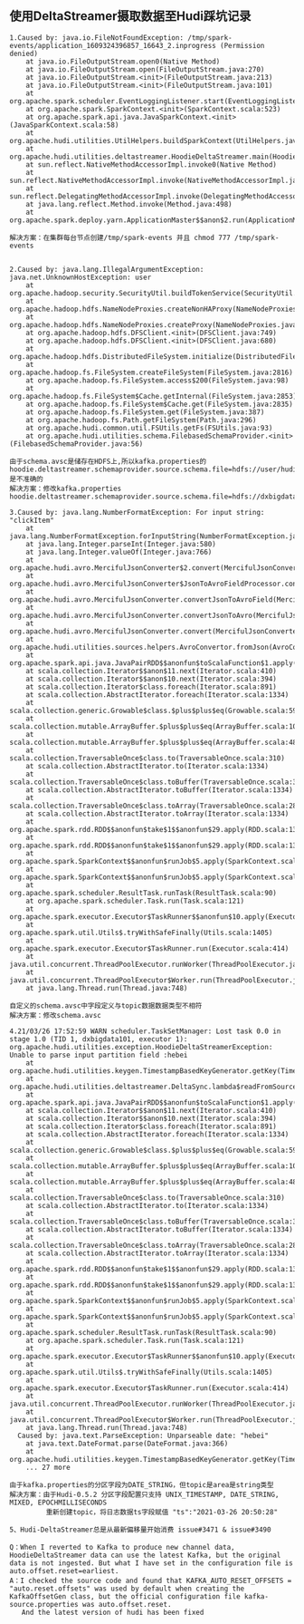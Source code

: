 ## 使用DeltaStreamer摄取数据至Hudi踩坑记录

    1.Caused by: java.io.FileNotFoundException: /tmp/spark-events/application_1609324396857_16643_2.inprogress (Permission denied)
      	at java.io.FileOutputStream.open0(Native Method)
      	at java.io.FileOutputStream.open(FileOutputStream.java:270)
      	at java.io.FileOutputStream.<init>(FileOutputStream.java:213)
      	at java.io.FileOutputStream.<init>(FileOutputStream.java:101)
      	at org.apache.spark.scheduler.EventLoggingListener.start(EventLoggingListener.scala:115)
      	at org.apache.spark.SparkContext.<init>(SparkContext.scala:523)
      	at org.apache.spark.api.java.JavaSparkContext.<init>(JavaSparkContext.scala:58)
      	at org.apache.hudi.utilities.UtilHelpers.buildSparkContext(UtilHelpers.java:194)
      	at org.apache.hudi.utilities.deltastreamer.HoodieDeltaStreamer.main(HoodieDeltaStreamer.java:292)
      	at sun.reflect.NativeMethodAccessorImpl.invoke0(Native Method)
      	at sun.reflect.NativeMethodAccessorImpl.invoke(NativeMethodAccessorImpl.java:62)
      	at sun.reflect.DelegatingMethodAccessorImpl.invoke(DelegatingMethodAccessorImpl.java:43)
      	at java.lang.reflect.Method.invoke(Method.java:498)
      	at org.apache.spark.deploy.yarn.ApplicationMaster$$anon$2.run(ApplicationMaster.scala:694)
      	
    解决方案：在集群每台节点创建/tmp/spark-events 并且 chmod 777 /tmp/spark-events
    
   
    2.Caused by: java.lang.IllegalArgumentException: java.net.UnknownHostException: user
      	at org.apache.hadoop.security.SecurityUtil.buildTokenService(SecurityUtil.java:406)
      	at org.apache.hadoop.hdfs.NameNodeProxies.createNonHAProxy(NameNodeProxies.java:310)
      	at org.apache.hadoop.hdfs.NameNodeProxies.createProxy(NameNodeProxies.java:176)
      	at org.apache.hadoop.hdfs.DFSClient.<init>(DFSClient.java:749)
      	at org.apache.hadoop.hdfs.DFSClient.<init>(DFSClient.java:680)
      	at org.apache.hadoop.hdfs.DistributedFileSystem.initialize(DistributedFileSystem.java:158)
      	at org.apache.hadoop.fs.FileSystem.createFileSystem(FileSystem.java:2816)
      	at org.apache.hadoop.fs.FileSystem.access$200(FileSystem.java:98)
      	at org.apache.hadoop.fs.FileSystem$Cache.getInternal(FileSystem.java:2853)
      	at org.apache.hadoop.fs.FileSystem$Cache.get(FileSystem.java:2835)
      	at org.apache.hadoop.fs.FileSystem.get(FileSystem.java:387)
      	at org.apache.hadoop.fs.Path.getFileSystem(Path.java:296)
      	at org.apache.hudi.common.util.FSUtils.getFs(FSUtils.java:93)
      	at org.apache.hudi.utilities.schema.FilebasedSchemaProvider.<init>(FilebasedSchemaProvider.java:56)
      	
    由于schema.avsc是储存在HDFS上,所以kafka.properties的hoodie.deltastreamer.schemaprovider.source.schema.file=hdfs://user/hudi/test/data/schema.avsc是不准确的
    解决方案：修改kafka.properties hoodie.deltastreamer.schemaprovider.source.schema.file=hdfs://dxbigdata101:8020/user/hudi/test/data/schema.avsc
    
    3.Caused by: java.lang.NumberFormatException: For input string: "clickItem"
      	at java.lang.NumberFormatException.forInputString(NumberFormatException.java:65)
      	at java.lang.Integer.parseInt(Integer.java:580)
      	at java.lang.Integer.valueOf(Integer.java:766)
      	at org.apache.hudi.avro.MercifulJsonConverter$2.convert(MercifulJsonConverter.java:168)
      	at org.apache.hudi.avro.MercifulJsonConverter$JsonToAvroFieldProcessor.convertToAvro(MercifulJsonConverter.java:139)
      	at org.apache.hudi.avro.MercifulJsonConverter.convertJsonToAvroField(MercifulJsonConverter.java:128)
      	at org.apache.hudi.avro.MercifulJsonConverter.convertJsonToAvro(MercifulJsonConverter.java:95)
      	at org.apache.hudi.avro.MercifulJsonConverter.convert(MercifulJsonConverter.java:84)
      	at org.apache.hudi.utilities.sources.helpers.AvroConvertor.fromJson(AvroConvertor.java:85)
      	at org.apache.spark.api.java.JavaPairRDD$$anonfun$toScalaFunction$1.apply(JavaPairRDD.scala:1040)
      	at scala.collection.Iterator$$anon$11.next(Iterator.scala:410)
      	at scala.collection.Iterator$$anon$10.next(Iterator.scala:394)
      	at scala.collection.Iterator$class.foreach(Iterator.scala:891)
      	at scala.collection.AbstractIterator.foreach(Iterator.scala:1334)
      	at scala.collection.generic.Growable$class.$plus$plus$eq(Growable.scala:59)
      	at scala.collection.mutable.ArrayBuffer.$plus$plus$eq(ArrayBuffer.scala:104)
      	at scala.collection.mutable.ArrayBuffer.$plus$plus$eq(ArrayBuffer.scala:48)
      	at scala.collection.TraversableOnce$class.to(TraversableOnce.scala:310)
      	at scala.collection.AbstractIterator.to(Iterator.scala:1334)
      	at scala.collection.TraversableOnce$class.toBuffer(TraversableOnce.scala:302)
      	at scala.collection.AbstractIterator.toBuffer(Iterator.scala:1334)
      	at scala.collection.TraversableOnce$class.toArray(TraversableOnce.scala:289)
      	at scala.collection.AbstractIterator.toArray(Iterator.scala:1334)
      	at org.apache.spark.rdd.RDD$$anonfun$take$1$$anonfun$29.apply(RDD.scala:1364)
      	at org.apache.spark.rdd.RDD$$anonfun$take$1$$anonfun$29.apply(RDD.scala:1364)
      	at org.apache.spark.SparkContext$$anonfun$runJob$5.apply(SparkContext.scala:2101)
      	at org.apache.spark.SparkContext$$anonfun$runJob$5.apply(SparkContext.scala:2101)
      	at org.apache.spark.scheduler.ResultTask.runTask(ResultTask.scala:90)
      	at org.apache.spark.scheduler.Task.run(Task.scala:121)
      	at org.apache.spark.executor.Executor$TaskRunner$$anonfun$10.apply(Executor.scala:408)
      	at org.apache.spark.util.Utils$.tryWithSafeFinally(Utils.scala:1405)
      	at org.apache.spark.executor.Executor$TaskRunner.run(Executor.scala:414)
      	at java.util.concurrent.ThreadPoolExecutor.runWorker(ThreadPoolExecutor.java:1149)
      	at java.util.concurrent.ThreadPoolExecutor$Worker.run(ThreadPoolExecutor.java:624)
      	at java.lang.Thread.run(Thread.java:748)
      	
    自定义的schema.avsc中字段定义与topic数据数据类型不相符
    解决方案：修改schema.avsc
    
    4.21/03/26 17:52:59 WARN scheduler.TaskSetManager: Lost task 0.0 in stage 1.0 (TID 1, dxbigdata101, executor 1): org.apache.hudi.utilities.exception.HoodieDeltaStreamerException: Unable to parse input partition field :hebei
      	at org.apache.hudi.utilities.keygen.TimestampBasedKeyGenerator.getKey(TimestampBasedKeyGenerator.java:123)
      	at org.apache.hudi.utilities.deltastreamer.DeltaSync.lambda$readFromSource$f92c188c$1(DeltaSync.java:338)
      	at org.apache.spark.api.java.JavaPairRDD$$anonfun$toScalaFunction$1.apply(JavaPairRDD.scala:1040)
      	at scala.collection.Iterator$$anon$11.next(Iterator.scala:410)
      	at scala.collection.Iterator$$anon$10.next(Iterator.scala:394)
      	at scala.collection.Iterator$class.foreach(Iterator.scala:891)
      	at scala.collection.AbstractIterator.foreach(Iterator.scala:1334)
      	at scala.collection.generic.Growable$class.$plus$plus$eq(Growable.scala:59)
      	at scala.collection.mutable.ArrayBuffer.$plus$plus$eq(ArrayBuffer.scala:104)
      	at scala.collection.mutable.ArrayBuffer.$plus$plus$eq(ArrayBuffer.scala:48)
      	at scala.collection.TraversableOnce$class.to(TraversableOnce.scala:310)
      	at scala.collection.AbstractIterator.to(Iterator.scala:1334)
      	at scala.collection.TraversableOnce$class.toBuffer(TraversableOnce.scala:302)
      	at scala.collection.AbstractIterator.toBuffer(Iterator.scala:1334)
      	at scala.collection.TraversableOnce$class.toArray(TraversableOnce.scala:289)
      	at scala.collection.AbstractIterator.toArray(Iterator.scala:1334)
      	at org.apache.spark.rdd.RDD$$anonfun$take$1$$anonfun$29.apply(RDD.scala:1364)
      	at org.apache.spark.rdd.RDD$$anonfun$take$1$$anonfun$29.apply(RDD.scala:1364)
      	at org.apache.spark.SparkContext$$anonfun$runJob$5.apply(SparkContext.scala:2101)
      	at org.apache.spark.SparkContext$$anonfun$runJob$5.apply(SparkContext.scala:2101)
      	at org.apache.spark.scheduler.ResultTask.runTask(ResultTask.scala:90)
      	at org.apache.spark.scheduler.Task.run(Task.scala:121)
      	at org.apache.spark.executor.Executor$TaskRunner$$anonfun$10.apply(Executor.scala:408)
      	at org.apache.spark.util.Utils$.tryWithSafeFinally(Utils.scala:1405)
      	at org.apache.spark.executor.Executor$TaskRunner.run(Executor.scala:414)
      	at java.util.concurrent.ThreadPoolExecutor.runWorker(ThreadPoolExecutor.java:1149)
      	at java.util.concurrent.ThreadPoolExecutor$Worker.run(ThreadPoolExecutor.java:624)
      	at java.lang.Thread.run(Thread.java:748)
      Caused by: java.text.ParseException: Unparseable date: "hebei"
      	at java.text.DateFormat.parse(DateFormat.java:366)
      	at org.apache.hudi.utilities.keygen.TimestampBasedKeyGenerator.getKey(TimestampBasedKeyGenerator.java:107)
      	... 27 more
      	
    由于kafka.properties的分区字段为DATE_STRING，但topic是area是string类型
    解决方案：由于Hudi-0.5.2 分区字段配置只支持 UNIX_TIMESTAMP, DATE_STRING, MIXED, EPOCHMILLISECONDS
             重新创建topic，将日志数据ts字段赋值 "ts":"2021-03-26 20:50:28"
    
    5、Hudi-DeltaStreamer总是从最新偏移量开始消费 issue#3471 & issue#3490
    
    Q：When I reverted to Kafka to produce new channel data, HoodieDeltaStreamer data can use the latest Kafka, but the original data is not ingested. But what I have set in the configuration file is auto.offset.reset=earliest.
    A：I checked the source code and found that KAFKA_AUTO_RESET_OFFSETS = "auto.reset.offsets" was used by default when creating the KafkaOffsetGen class, but the official configuration file kafka-source.properties was auto.offset.reset.
       And the latest version of hudi has been fixed